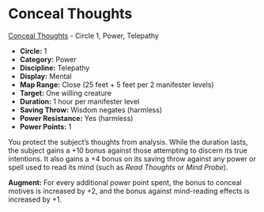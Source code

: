 # Conceal Thoughts

[Conceal Thoughts](/Psionics/C/ConcealThoughts.md) - Circle 1, Power, Telepathy

- **Circle:** 1
- **Category:** Power
- **Discipline:** Telepathy
- **Display:** Mental
- **Map Range:** Close (25 feet + 5 feet per 2 manifester levels)
- **Target:** One willing creature
- **Duration:** 1 hour per manifester level
- **Saving Throw:** Wisdom negates (harmless)
- **Power Resistance:** Yes (harmless)
- **Power Points:** 1

You protect the subject’s thoughts from analysis. While the duration lasts, the subject gains a +10 bonus against those attempting to discern its true intentions. It also gains a +4 bonus on its saving throw against any power or spell used to read its mind (such as *Read Thoughts* or *Mind Probe*).

**Augment:** For every additional power point spent, the bonus to conceal motives is increased by +2, and the bonus against mind-reading effects is increased by +1.
